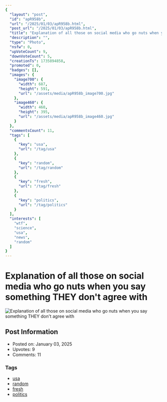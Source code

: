 ```yaml
---
{
  "layout": "post",
  "id": "apR958b",
  "url": "/2025/01/03/apR958b.html",
  "post_url": "/2025/01/03/apR958b.html",
  "title": "Explanation of all those on social media who go nuts when you say something THEY don't agree with",
  "description": "",
  "type": "Photo",
  "nsfw": 0,
  "upVoteCount": 9,
  "downVoteCount": 5,
  "creationTs": 1735894858,
  "promoted": 0,
  "badges": [],
  "images": {
    "image700": {
      "width": 687,
      "height": 591,
      "url": "/assets/media/apR958b_image700.jpg"
    },
    "image460": {
      "width": 460,
      "height": 395,
      "url": "/assets/media/apR958b_image460.jpg"
    }
  },
  "commentsCount": 11,
  "tags": [
    {
      "key": "usa",
      "url": "/tag/usa"
    },
    {
      "key": "random",
      "url": "/tag/random"
    },
    {
      "key": "fresh",
      "url": "/tag/fresh"
    },
    {
      "key": "politics",
      "url": "/tag/politics"
    }
  ],
  "interests": [
    "wtf",
    "science",
    "usa",
    "news",
    "random"
  ]
}
---
```


# Explanation of all those on social media who go nuts when you say something THEY don't agree with

![Explanation of all those on social media who go nuts when you say something THEY don't agree with](/assets/media/apR958b_image700.jpg)

## Post Information

- Posted on: January 03, 2025
- Upvotes: 9
- Comments: 11

### Tags

- [usa](/tag/usa)
- [random](/tag/random)
- [fresh](/tag/fresh)
- [politics](/tag/politics)
